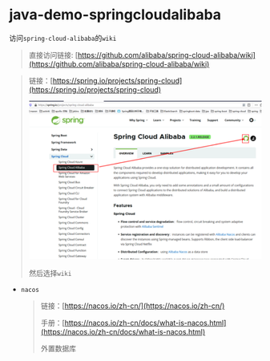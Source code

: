 # java-demo-springcloudalibaba

访问`spring-cloud-alibaba`的`wiki`

> 直接访问链接: [https://github.com/alibaba/spring-cloud-alibaba/wiki](https://github.com/alibaba/spring-cloud-alibaba/wiki)

> 链接：[https://spring.io/projects/spring-cloud](https://spring.io/projects/spring-cloud)
>
> ![](md-png\Snipaste_2021-04-28_20-07-47.png)
>
> 然后选择`wiki`
>
> 

- `nacos`

  > 链接：[https://nacos.io/zh-cn/](https://nacos.io/zh-cn/)
  >
  > 手册：[https://nacos.io/zh-cn/docs/what-is-nacos.html](https://nacos.io/zh-cn/docs/what-is-nacos.html)
  >
  > 外置数据库